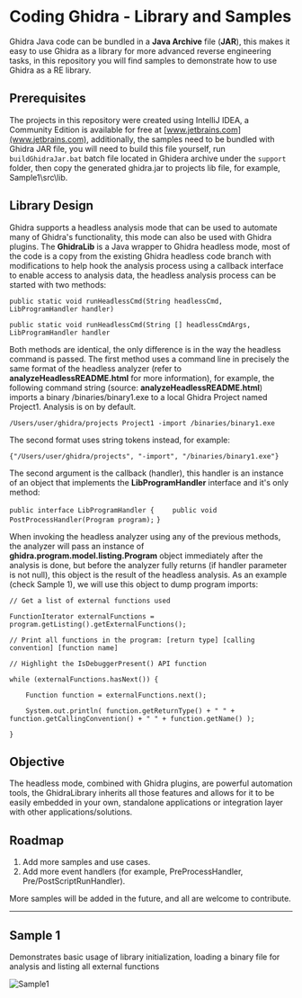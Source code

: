 # Coding Ghidra - Library and Samples

Ghidra Java code can be bundled in a **Java Archive** file (**JAR**), this makes it easy to use Ghidra as a library for more advanced reverse engineering tasks, in this repository you will find samples to demonstrate how to use Ghidra as a RE library.

## Prerequisites

The projects in this repository were created using IntelliJ IDEA, a Community Edition is available for free at [www.jetbrains.com](www.jetbrains.com), additionally, the samples need to be bundled with Ghidra JAR file, you will need to build this file yourself, run `buildGhidraJar.bat` batch file located in Ghidera archive under the `support` folder, then copy the generated ghidra.jar to projects lib file, for example, Sample1\src\lib.

## Library Design

Ghidra supports a headless analysis mode that can be used to automate many of Ghidra's functionality, this mode can also be used with Ghidra plugins. The **GhidraLib** is a Java wrapper to Ghidra headless mode, most of the code is a copy from the existing Ghidra headless code branch with modifications to help hook the analysis process using a callback interface to enable access to analysis data, the headless analysis process can be started with two methods:

`public static void runHeadlessCmd(String headlessCmd, LibProgramHandler handler)`

`public static void runHeadlessCmd(String [] headlessCmdArgs, LibProgramHandler handler`

Both methods are identical, the only difference is in the way the headless command is passed. The first method uses a command line in precisely the same format of the headless analyzer (refer to **analyzeHeadlessREADME.html** for more information), for example, the following command string (source: **analyzeHeadlessREADME.html**) imports a binary /binaries/binary1.exe to a local Ghidra Project named Project1. Analysis is on by default.

`/Users/user/ghidra/projects Project1 -import /binaries/binary1.exe`

The second format uses string tokens instead, for example:

`{"/Users/user/ghidra/projects", "-import", "/binaries/binary1.exe"}`

The second argument is the callback (handler), this handler is an instance of an object that implements the **LibProgramHandler** interface and it's only method:

`public interface LibProgramHandler {`
`    public void PostProcessHandler(Program program);`
`}`

When invoking the headless analyzer using any of the previous methods, the analyzer will pass an instance of **ghidra.program.model.listing.Program** object immediately after the analysis is done, but before the analyzer fully returns (if handler parameter is not null), this object is the result of the headless analysis. As an example (check Sample 1), we will use this object to dump program imports:

`// Get a list of external functions used`

`FunctionIterator externalFunctions = program.getListing().getExternalFunctions();`

`// Print all functions in the program: [return type] [calling convention] [function name]`

`// Highlight the IsDebuggerPresent() API function`

`while (externalFunctions.hasNext()) {`

`    Function function = externalFunctions.next();`

`    System.out.println( function.getReturnType() + " " + function.getCallingConvention() + " " + function.getName() );`

`}`

## Objective

The headless mode, combined with Ghidra plugins, are powerful automation tools, the GhidraLibrary inherits all those features and allows for it to be easily embedded in your own, standalone applications or integration layer with other applications/solutions.

## Roadmap

1. Add more samples and use cases.
2. Add more event handlers (for example, PreProcessHandler, Pre/PostScriptRunHandler).
 
More samples will be added in the future, and all are welcome to contribute.

---

## Sample 1

Demonstrates basic usage of library initialization, loading a binary file for analysis and listing all external functions

![Sample1](https://github.com/nshalabi/Coding-Ghidra/blob/master/Media/Sample1.PNG "Sample1")
